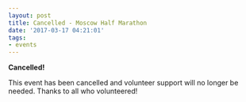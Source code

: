 ```yaml
---
layout: post
title: Cancelled - Moscow Half Marathon
date: '2017-03-17 04:21:01'
tags:
- events
---
```


**Cancelled!**

This event has been cancelled and volunteer support will no longer be needed. Thanks to all who volunteered!
